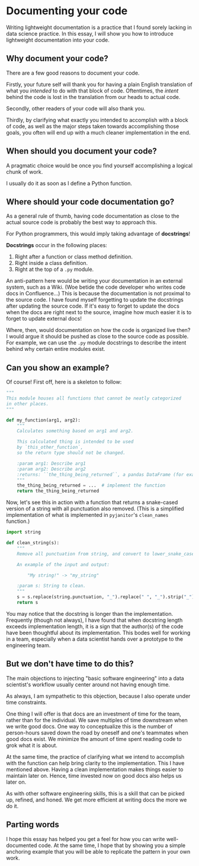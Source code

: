 # Documenting your code

Writing lightweight documentation is a practice that I found
sorely lacking in data science practice.
In this essay, I will show you how to introduce lightweight documentation
into your code.

## Why document your code?

There are a few good reasons to document your code.

Firstly, your future self will thank you
for having a plain English translation of what you _intended_ to do
with that block of code.
Oftentimes, the _intent_ behind the code
is lost in the translation from our heads to actual code.

Secondly, other readers of your code
will also thank you.

Thirdly, by clarifying what exactly you intended to accomplish with a block of code,
as well as the major steps taken towards accomplishing those goals,
you often will end up with a much cleaner implementation in the end.

## When should you document your code?

A pragmatic choice would be once you find yourself accomplishing
a logical chunk of work.

I usually do it as soon as I define a Python function.

## Where should your code documentation go?

As a general rule of thumb, having code documentation as close to the actual source code
is probably the best way to approach this.

For Python programmers, this would imply taking advantage of __docstrings__!

**Docstrings** occur in the following places:

1. Right after a function or class method definition.
1. Right inside a class definition.
1. Right at the top of a `.py` module.

An anti-pattern here would be writing your documentation in an external system, such as a Wiki.
(Woe betide the code developer who writes code docs in Confluence...)
This is because the documentation is not proximal to the source code.
I have found myself forgetting to update the docstrings after updating the source code.
If it's easy to forget to update the docs when the docs are right next to the source,
imagine how much easier it is to forget to update external docs!

Where, then, would documentation on how the code is organized live then?
I would argue it should be pushed as close to the source code as possible.
For example, we can use the `.py` module docstrings
to describe the intent behind why certain entire modules exist.

## Can you show an example?

Of course! First off, here is a skeleton to follow:

```python
"""
This module houses all functions that cannot be neatly categorized
in other places.
"""

def my_function(arg1, arg2):
    """
    Calculates something based on arg1 and arg2.

    This calculated thing is intended to be used
    by `this_other_function`,
    so the return type should not be changed.

    :param arg1: Describe arg1
    :param arg2: Describe arg2
    :returns: ``the_thing_being_returned``, a pandas DataFrame (for example).
    """
    the_thing_being_returned = ...  # implement the function
    return the_thing_being_returned
```

Now, let's see this in action with a function
that returns a snake-cased version of a string
with all punctuation also removed.
(This is a simplified implementation of what is implemented in `pyjanitor`'s
`clean_names` function.)

```python
import string

def clean_string(s):
    """
    Remove all punctuation from string, and convert to lower_snake_case.

    An example of the input and output:

        "My string!" -> "my_string"

    :param s: String to clean.
    """
    s = s.replace(string.punctuation, "_").replace(" ", "_").strip("_").lower()
    return s
```

You may notice that the docstring is longer than the implementation.
Frequently (though not always),
I have found that when docstring length exceeds implementation length,
it is a sign that the author(s) of the code
have been thoughtful about its implementation.
This bodes well for working in a team,
especially when a data scientist hands over a prototype
to the engineering team.

## But we don't have time to do this?

The main objections to injecting "basic software engineering"
into a data scientist's workflow
usually center around not having enough time.

As always, I am sympathetic to this objection,
because I also operate under time constraints.

One thing I will offer is that docs are an investment of time
for the team, rather than for the individual.
We save multiples of time downstream
when we write good docs.
One way to conceptualize this is the number of person-hours saved
down the road by oneself and one's teammates when good docs exist.
We minimize the amount of time spent reading code
to grok what it is about.

At the same time,
the practice of clarifying what we intend to accomplish with the function
can help bring clarity to the implementation.
This I have mentioned above.
Having a clean implementation makes things easier to maintain later on.
Hence, time invested now on good docs
also helps us later on.

As with other software engineering skills,
this is a skill that can be picked up, refined, and honed.
We get more efficient at writing docs the more we do it.

## Parting words

I hope this essay has helped you get a feel
for how you can write well-documented code.
At the same time, I hope that by showing you a simple anchoring example
that you will be able to replicate the pattern in your own work.
